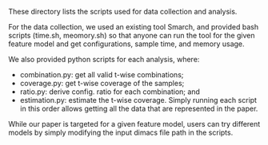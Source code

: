 These directory lists the scripts used for data collection and analysis.

For the data collection, we used an existing tool Smarch, 
and provided bash scripts (time.sh, meomory.sh) so that 
anyone can run the tool for the given feature model and 
get configurations, sample time, and memory usage.

We also provided python scripts for each analysis, where:
  - combination.py: get all valid t-wise combinations;
  - coverage.py: get t-wise coverage of the samples;
  - ratio.py: derive config. ratio for each combination; and
  - estimation.py: estimate the t-wise coverage.
Simply running each script in this order allows getting all 
the data that are represented in the paper.

While our paper is targeted for a given feature model, 
users can try different models by simply modifying the 
input dimacs file path in the scripts.

